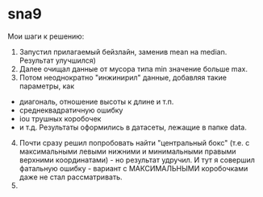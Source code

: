 # sna9
Мои шаги к решению:
1. Запустил прилагаемый бейзлайн, заменив mean на median. Результат улучшился)
2. Далее очищал данные от мусора типа min значение больше max.
3. Потом неоднократно "инжинирил" данные, добавляя такие параметры, как 
- диагональ, отношение высоты к длине и т.п.
- среднеквадратичную ошибку
- iou трушных коробочек
- и т.д.
Результаты оформились в датасеты, лежащие в папке data.
4. Почти сразу решил попробовать найти "центральный бокс" (т.е. с максимальными левыми нижними и минимальными правыми верхними координатами) - но результат удручил. И тут я совершил фатальную ошибку - вариант с МАКСИМАЛЬНЫМИ коробочками даже не стал рассматривать.
5. 
